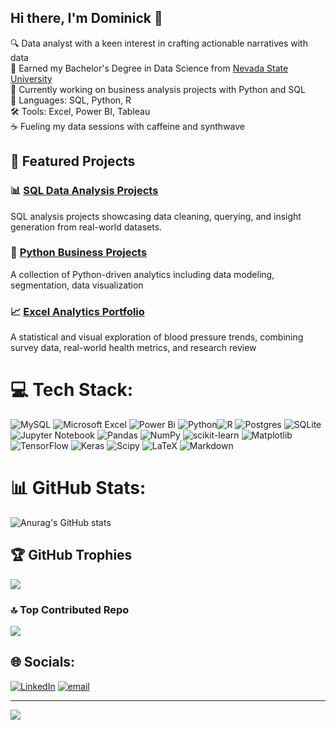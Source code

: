 ## Hi there, I'm Dominick 👋

🔍 Data analyst with a keen interest in crafting actionable narratives with data<br/>
🧠 Earned my Bachelor's Degree in Data Science from [Nevada State University](https://nevadastate.edu/)<br/>
💼 Currently working on business analysis projects with Python and SQL<br/> 
🧰 Languages: SQL, Python, R<br/> 
🛠️ Tools: Excel, Power BI, Tableau<br/> 
☕ Fueling my data sessions with caffeine and synthwave<br/>

## 🚀 Featured Projects

### 📊 [SQL Data Analysis Projects](https://github.com/Dom-380/sql-analytics-projects)
SQL analysis projects showcasing data cleaning, querying, and insight generation from real-world datasets.

### 🐍 [Python Business Projects](https://github.com/Dom-380/python-business-projects)
A collection of Python-driven analytics including data modeling, segmentation, data visualization

### 📈 [Excel Analytics Portfolio](https://github.com/yourusername/excel-projects)
A statistical and visual exploration of blood pressure trends, combining survey data, real-world health metrics, and research review

# 💻 Tech Stack:
![MySQL](https://img.shields.io/badge/mysql-4479A1.svg?style=for-the-badge&logo=mysql&logoColor=white) ![Microsoft Excel](https://img.shields.io/badge/Microsoft_Excel-217346?style=for-the-badge&logo=microsoft-excel&logoColor=white) ![Power Bi](https://img.shields.io/badge/power_bi-F2C811?style=for-the-badge&logo=powerbi&logoColor=black) ![Python](https://img.shields.io/badge/python-3670A0?style=for-the-badge&logo=python&logoColor=ffdd54)![R](https://img.shields.io/badge/r-%23276DC3.svg?style=for-the-badge&logo=r&logoColor=white) ![Postgres](https://img.shields.io/badge/postgres-%23316192.svg?style=for-the-badge&logo=postgresql&logoColor=white) ![SQLite](https://img.shields.io/badge/sqlite-%2307405e.svg?style=for-the-badge&logo=sqlite&logoColor=white) ![Jupyter Notebook](https://img.shields.io/badge/jupyter-%23FA0F00.svg?style=for-the-badge&logo=jupyter&logoColor=white) ![Pandas](https://img.shields.io/badge/pandas-%23150458.svg?style=for-the-badge&logo=pandas&logoColor=white) ![NumPy](https://img.shields.io/badge/numpy-%23013243.svg?style=for-the-badge&logo=numpy&logoColor=white) ![scikit-learn](https://img.shields.io/badge/scikit--learn-%23F7931E.svg?style=for-the-badge&logo=scikit-learn&logoColor=white) ![Matplotlib](https://img.shields.io/badge/Matplotlib-%23ffffff.svg?style=for-the-badge&logo=Matplotlib&logoColor=black) ![TensorFlow](https://img.shields.io/badge/TensorFlow-%23FF6F00.svg?style=for-the-badge&logo=TensorFlow&logoColor=white) ![Keras](https://img.shields.io/badge/Keras-%23D00000.svg?style=for-the-badge&logo=Keras&logoColor=white) ![Scipy](https://img.shields.io/badge/SciPy-%230C55A5.svg?style=for-the-badge&logo=scipy&logoColor=%white) ![LaTeX](https://img.shields.io/badge/latex-%23008080.svg?style=for-the-badge&logo=latex&logoColor=white) ![Markdown](https://img.shields.io/badge/markdown-%23000000.svg?style=for-the-badge&logo=markdown&logoColor=white)  
# 📊 GitHub Stats:
![Anurag's GitHub stats](https://github-readme-stats.vercel.app/api?username=Dom-380&show_icons=true&theme=radical)


## 🏆 GitHub Trophies
![](https://github-profile-trophy.vercel.app/?username=Dom-380&theme=tokyonight&no-frame=false&no-bg=false&margin-w=4)

### 🔝 Top Contributed Repo
![](https://github-contributor-stats.vercel.app/api?username=Dom-380&limit=5&theme=tokyonight&combine_all_yearly_contributions=true)

## 🌐 Socials:
[![LinkedIn](https://img.shields.io/badge/LinkedIn-%230077B5.svg?logo=linkedin&logoColor=white)](https://linkedin.com/in/www.linkedin.com/in/dominick-augimeri) [![email](https://img.shields.io/badge/Email-D14836?logo=gmail&logoColor=white)](mailto:dominickaugimeri@gmail.com) 



---
[![](https://visitcount.itsvg.in/api?id=Dom-380&icon=0&color=0)](https://visitcount.itsvg.in)

<!-- Proudly created with GPRM ( https://gprm.itsvg.in ) -->
